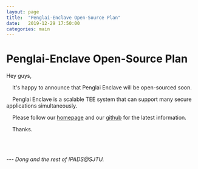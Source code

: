 ```yaml
---
layout: page 
title:  "Penglai-Enclave Open-Source Plan"
date:   2019-12-29 17:50:00
categories: main
---
```


# Penglai-Enclave Open-Source Plan

Hey guys,

&nbsp; &nbsp; It's happy to announce that Penglai Enclave will be open-sourced soon.

&nbsp; &nbsp; Penglai Enclave is a scalable TEE system that can support many secure applications simultaneously.

&nbsp; &nbsp; Please follow our [homepage](https://penglai-enclave.systems) and our [github](https://github.com/Penglai-Enclave) for the latest information.

&nbsp; &nbsp; Thanks.

<br/>
<br/>

*--- Dong and the rest of IPADS@SJTU.*

